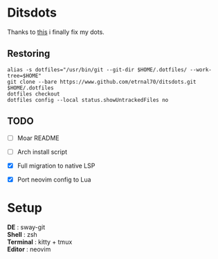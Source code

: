 # Ditsdots
Thanks to [this](https://harfangk.github.io/2016/09/18/manage-dotfiles-with-a-git-bare-repository.html) i finally fix my dots.

## Restoring
```  
alias -s dotfiles="/usr/bin/git --git-dir $HOME/.dotfiles/ --work-tree=$HOME"  
git clone --bare https://www.github.com/etrnal70/ditsdots.git $HOME/.dotfiles  
dotfiles checkout  
dotfiles config --local status.showUntrackedFiles no  
```

## TODO
- [ ] Moar README
- [ ] Arch install script
- [x] Full migration to native LSP
- [x] Port neovim config to Lua


# Setup
**DE** : sway-git  
**Shell** : zsh  
**Terminal** : kitty + tmux  
**Editor** : neovim  

